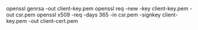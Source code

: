 openssl genrsa -out client-key.pem
openssl req -new -key client-key.pem -out csr.pem 
openssl x509 -req -days 365 -in csr.pem -signkey client-key.pem -out client-cert.pem
